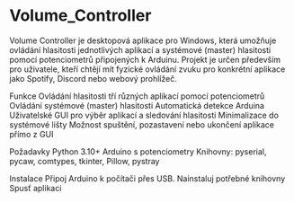 # Volume_Controller

Volume Controller je desktopová aplikace pro Windows, která umožňuje ovládání hlasitosti jednotlivých aplikací a systémové (master) hlasitosti pomocí potenciometrů připojených k Arduinu. Projekt je určen především pro uživatele, kteří chtějí mít fyzické ovládání zvuku pro konkrétní aplikace jako Spotify, Discord nebo webový prohlížeč.

Funkce
  Ovládání hlasitosti tří různých aplikací pomocí potenciometrů
  Ovládání systémové (master) hlasitosti
  Automatická detekce Arduina
  Uživatelské GUI pro výběr aplikací a sledování hlasitosti
  Minimalizace do systémové lišty
  Možnost spuštění, pozastavení nebo ukončení aplikace přímo z GUI

Požadavky
  Python 3.10+
  Arduino s potenciometry
  Knihovny: pyserial, pycaw, comtypes, tkinter, Pillow, pystray
  
Instalace
  Připoj Arduino k počítači přes USB.
  Nainstaluj potřebné knihovny
  Spusť aplikaci
